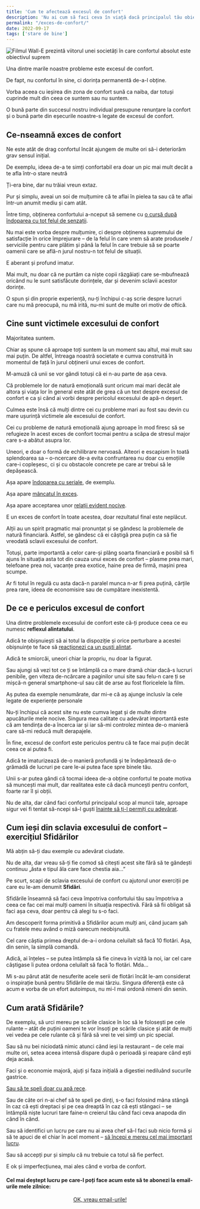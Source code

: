 ```yaml
---
title: 'Cum te afectează excesul de confort'
description: 'Nu ai cum să faci ceva în viață dacă principalul tău obiectiv este să fii veșnic într-o zonă de confort excesiv. Află cum să schimbi asta.'
permalink: "/exces-de-confort/"
date: 2022-09-17
tags: ['stare de bine']
---
```


![Filmul Wall-E prezintă viitorul unei societăți în care confortul absolut este obiectivul suprem](/assets/images/gallery/vanatoare-de-confort.jpg)

Una dintre marile noastre probleme este excesul de confort.

De fapt, nu confortul în sine, ci dorința permanentă de-a-l obține.

Vorba aceea cu ieșirea din zona de confort sună ca naiba, dar totuși cuprinde mult din ceea ce suntem sau nu suntem.

O bună parte din succesul nostru individual presupune renunțare la confort și o bună parte din eșecurile noastre-s legate de excesul de confort.

Ce-nseamnă exces de confort
---------------------------

Ne este atât de drag confortul încât ajungem de multe ori să-i deteriorăm grav sensul inițial.

De exemplu, ideea de-a te simți confortabil era doar un pic mai mult decât a te afla într-o stare neutră

Ți-era bine, dar nu trăiai vreun extaz.

Pur și simplu, aveai un soi de mulțumire că te aflai în pielea ta sau că te aflai într-un anumit mediu și cam atât.

Între timp, obținerea confortului a-nceput să semene cu [o cursă după îndoparea cu tot felul de senzații](https://www.staidrept.ro/4000-de-saptamani-in-balon/?ref=beldie.ro).

Nu mai este vorba despre mulțumire, ci despre obținerea supremului de satisfacție în orice împrejurare – de la felul în care vrem să arate produsele / serviciile pentru care plătim și până la felul în care trebuie să se poarte oamenii care se află-n jurul nostru-n tot felul de situații.

E aberant și profund imatur.

Mai mult, nu doar că ne purtăm ca niște copii răzgâiați care se-mbufnează oricând nu le sunt satisfăcute dorințele, dar și devenim sclavii acestor dorințe.

O spun și din proprie experiență, nu-ți închipui c-aș scrie despre lucruri care nu mă preocupă, nu mă irită, nu-mi sunt de multe ori motiv de oftică.

Cine sunt victimele excesului de confort
----------------------------------------

Majoritatea suntem.

Chiar aș spune că aproape toți suntem la un moment sau altul, mai mult sau mai puțin. De altfel, întreaga noastră societate e cumva construită în momentul de față în jurul obținerii unui exces de confort.

M-amuză că unii se vor gândi totuși că ei n-au parte de așa ceva.

Că problemele lor de natură emoțională sunt oricum mai mari decât ale altora și viața lor în general este atât de grea că un text despre excesul de confort e ca și când ai vorbi despre pericolul excesului de apă-n deșert.

Culmea este însă că mulți dintre cei cu probleme mari au fost sau devin cu mare ușurință victimele ale excesului de confort.

Cei cu probleme de natură emoțională ajung aproape în mod firesc să se refugieze în acest exces de confort tocmai pentru a scăpa de stresul major care s-a abătut asupra lor.

Uneori, e doar o formă de echilibrare nervoasă. Alteori e escapism în toată splendoarea sa – o-ncercare de-a evita confruntarea nu doar cu emoțiile care-i copleșesc, ci și cu obstacole concrete pe care ar trebui să le depășească.

Așa apare [îndoparea cu seriale](https://beldie.ro/indoparea-cu-seriale/), de exemplu.

Așa apare [mâncatul în exces](https://beldie.ro/de-ce-esti-gras/).

Așa apare acceptarea unor [relații evident nocive](https://www.staidrept.ro/p/sindromul-sacului-de-box?ref=beldie.ro).

E un exces de confort în toate acestea, doar rezultatul final este neplăcut.

Alții au un spirit pragmatic mai pronunțat și se gândesc la problemele de natură financiară. Astfel, se gândesc că ei câștigă prea puțin ca să fie vreodată sclavii excesului de confort.

Totuși, parte importantă a celor care-și plâng soarta financiară e posibil să fi ajuns în situația asta tot din cauza unui exces de confort – plasme prea mari, telefoane prea noi, vacanțe prea exotice, haine prea de firmă, mașini prea scumpe.

Ar fi totul în regulă cu asta dacă-n paralel munca n-ar fi prea puțină, cărțile prea rare, ideea de economisire sau de cumpătare inexistentă.

De ce e periculos excesul de confort
------------------------------------

Una dintre problemele excesului de confort este că-ți produce ceea ce eu numesc **reflexul alintatului**.

Adică te obișnuiești să ai totul la dispoziție și orice perturbare a acestei obișnuințe te face să [reacționezi ca un puști alintat](https://www.staidrept.ro/nu-ti-consuma-revolta-aiurea/?ref=beldie.ro).

Adică te smiorcăi, uneori chiar la propriu, nu doar la figurat.

Sau ajungi să vezi tot ce ți se întâmplă ca o mare dramă chiar dacă-s lucruri penibile, gen viteza de-ncărcare a paginilor unui site sau felu-n care ți se mișcă-n general smartphone-ul sau cât de arse au fost floricelele la film.

Aș putea da exemple nenumărate, dar mi-e că aș ajunge inclusiv la cele legate de experiențe personale

Nu-ți închipui că acest site nu este cumva legat și de multe dintre apucăturile mele nocive. Singura mea calitate cu adevărat importantă este că am tendința de-a încerca iar și iar să-mi controlez mintea de-o manieră care să-mi reducă mult derapajele.

În fine, excesul de confort este periculos pentru că te face mai puțin decât ceea ce ai putea fi.

Adică te imaturizează de-o manieră profundă și te îndepărtează de-o grămadă de lucruri pe care le-ai putea face spre binele tău.

Unii s-ar putea gândi că tocmai ideea de-a obține confortul te poate motiva să muncești mai mult, dar realitatea este că dacă muncești pentru confort, foarte rar îl și obții.

Nu de alta, dar când faci confortul principalul scop al muncii tale, aproape sigur vei fi tentat să-ncepi să-l guști [înainte să ți-l permiți cu adevărat](https://beldie.ro/cum-am-devenit-un-alt-om/).

Cum ieși din sclavia excesului de confort – exercițiul Sfidărilor
-----------------------------------------------------------------

Mă abțin să-ți dau exemple cu adevărat ciudate.

Nu de alta, dar vreau să-ți fie comod să citești acest site fără să te gândești continuu „ăsta e tipul ăla care face chestia aia…”

Pe scurt, scapi de sclavia excesului de confort cu ajutorul unor exerciții pe care eu le-am denumit **Sfidări**.

Sfidările înseamnă să faci ceva împotriva confortului tău sau împotriva a ceea ce fac cei mai mulți oameni în situația respectivă. Fără să fii obligat să faci așa ceva, doar pentru că alegi tu s-o faci.

Am descoperit forma primitivă a Sfidărilor acum mulți ani, când jucam șah cu fratele meu având o miză oarecum neobișnuită.

Cel care câștia primea dreptul de-a-i ordona celuilalt să facă 10 flotări. Așa, din senin, la simplă comandă.

Adică, ai înțeles – se putea întâmpla să fie cineva în vizită la noi, iar cel care câștigase îi putea ordona celuilalt să facă 1o flotări. Mda…

Mi s-au părut atât de nesuferite acele serii de flotări încât le-am considerat o inspirație bună pentru Sfidările de mai târziu. Singura diferență este că acum e vorba de un efort autoimpus, nu mi-l mai ordonă nimeni din senin.

Cum arată Sfidările?
--------------------

De exemplu, să urci mereu pe scările clasice în loc să le folosești pe cele rulante – atât de puțini oameni te vor însoți pe scările clasice și atât de mulți vei vedea pe cele rulante că și fără să vrei te vei simți un pic special.

Sau să nu bei niciodată nimic atunci când ieși la restaurant – de cele mai multe ori, setea aceea intensă dispare după o perioadă și reapare când ești deja acasă.

Faci și o economie majoră, ajuți și faza inițială a digestiei nediluând sucurile gastrice.

[Sau să te speli doar cu apă rece](https://beldie.ro/dusuri-apa-rece/).

Sau de câte ori n-ai chef să te speli pe dinți, s-o faci folosind mâna stângă în caz că ești dreptaci și pe cea dreaptă în caz că ești stângaci – se întâmplă niște lucruri tare faine-n creierul tău când faci ceva anapoda din când în când.

Sau să identifici un lucru pe care nu ai avea chef să-l faci sub nicio formă și să te apuci de el chiar în acel moment – [să începi e mereu cel mai important lucru](https://beldie.ro/actioneaza/).

Sau să accepți pur și simplu că nu trebuie ca totul să fie perfect.

E ok și imperfecțiunea, mai ales când e vorba de confort.

#### Cel mai deștept lucru pe care-l poți face acum este să te abonezi la email-urile mele zilnice:

  <p style="text-align:center;">
      <a href="https://beldie.berserkermail.com/join?ref=beldie.ro" class="button" data-button-variant="secondary">OK, vreau email-urile!</a>
      </p>
